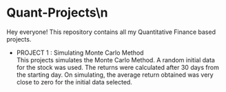 # Quant-Projects\n
Hey everyone! This repository contains all my Quantitative Finance based projects.<br>
* PROJECT 1 : Simulating Monte Carlo Method<br>
This projects simulates the Monte Carlo Method. A random initial data for the stock was used. The returns were calculated after 30 days from the starting day. On simulating, the average return obtained was very close to zero for the initial data selected. 
